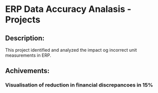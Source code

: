 # ERP Data Accuracy Analasis - Projects
## Description:
This project identified and analyzed the impact og incorrect unit measurements in ERP.
## Achivements: 
### Visualisation of reduction in financial discrepancoes in 15%
